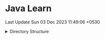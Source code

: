 # Java Learn

Last Update
Sun 03 Dec 2023 11:49:06 +0530

<details>
<summary>Directory Structure</summary>
<br>

```Bash

.
├── README.md
└── src
    └── com
        ├── basic
        │   └── fundamental
        │       └── Basic.java
        ├── examples
        │   └── fibo.java
        ├── OOP
        │   └── Inheritance
        │       ├── Animal.java
        │       ├── Cat.java
        │       └── InheritanceTest.java
        └── Tutorial
            ├── Tutorial_1
            │   ├── Tute1ex1.java
            │   ├── Tute1ex2.java
            │   ├── Tute1ex3.java
            │   ├── Tute1ex4.java
            │   └── Tute1ex5Ext.java
            └── Tutorial_2

11 directories, 11 files

```
